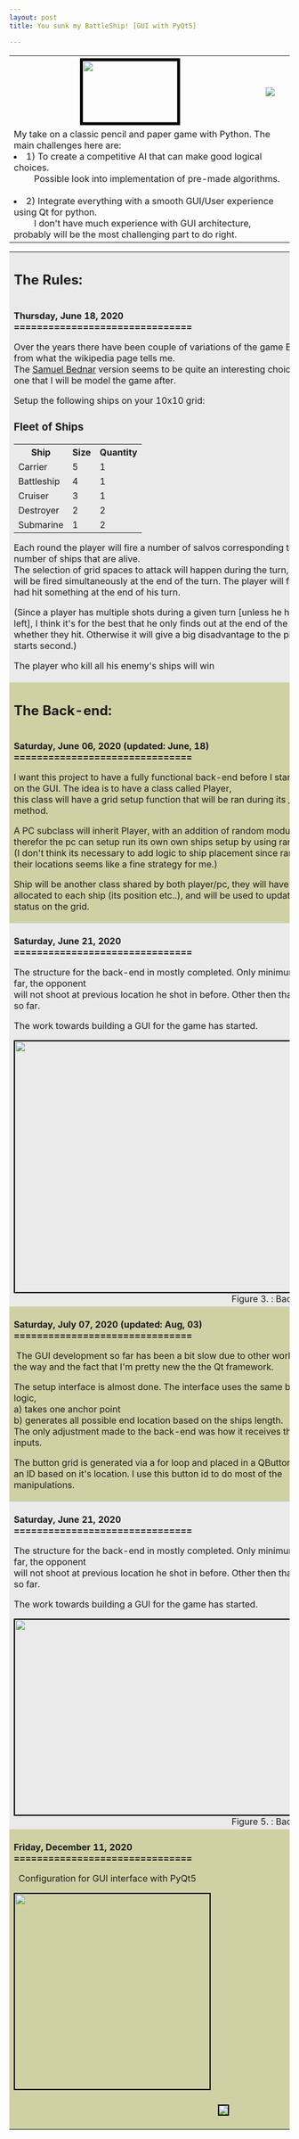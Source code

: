 ```yaml
---
layout: post
title: You sunk my BattleShip! [GUI with PyQt5]

---
```

<table>
  	<tr>
    	<th style="text-align: center; vertical-align: middle;">
    		<img src="{{ site.baseurl }}/assets/img/posts/post2/battleship_icon.png" height="110" width="170" style="border:5px solid black" align="middle">
    	</th>
    	<th>
    		<a href="https://github.com/Peter-AK/Battleship"><img src="https://gh-card.dev/repos/Peter-AK/Battleship.svg"></a>
    	</th>
  	</tr>
  	<tr>
    	<td colspan="2">
    		My take on a classic pencil and paper game with Python. The main challenges here are:
			&nbsp;<li> 1) To create a competitive AI that can make good logical choices.
			<br> &emsp;&emsp; Possible look into implementation of pre-made algorithms.</li>
			&nbsp;<li> 2) Integrate everything with a smooth GUI/User experience using Qt for python.
			<br> &emsp;&emsp; I don't have much experience with GUI architecture, probably will be the most challenging part to do right.</li>
		</td>
  	</tr>
</table>

<table>
	<tr>
    	<td  style="background-color:#eaeaea">
			<h2> The Rules: </h2>
			<b><br>Thursday, June 18, 2020
			<br>===============================</b>
			<p style="text-align:left;">Over the years there have been couple of variations of the game BattleShip from what the wikipedia page tells me.
			<br>The <a href="https://upload.wikimedia.org/wikipedia/commons/thumb/e/e4/Battleships_Paper_Game.svg/2000px-Battleships_Paper_Game.svg.png"> Samuel Bednar</a> version seems to be quite an interesting choice and the one that I will be model the game after.</p>
			<p>Setup the following ships on your 10x10 grid:
			<h3>Fleet of Ships</h3>
			<table>
				<tr>	
				<th>Ship</th>	<th>Size</th>	<th>Quantity</th>
				</tr>
				<tr>
				<td>Carrier</td>	<td>5</td>	<td>1</td>
				</tr>
				<tr>
				<td>Battleship</td>	<td>4</td>	<td>1</td>
				</tr>
				<tr>
				<td>Cruiser</td>	<td>3</td>	<td>1</td>
				</tr>
				<tr>
				<td>Destroyer</td>	<td>2</td>	<td>2</td>
				</tr>
				<tr>
				<td>Submarine</td>	<td>1</td>	<td>2</td>
				</tr>
				</table></p>
			<p>Each round the player will fire a number of salvos corresponding to the number of ships that are alive.
			<br>The selection of grid spaces to attack will happen during the turn, the shots will be fired simultaneously at the end of the turn. The player will find out if he had hit something at the end of his turn.</p>
			<p>(Since a player has multiple shots during a given turn [unless he has 1 ship left], I think it's for the best that he only finds out at the end of the turn whether they hit. Otherwise it will give a big disadvantage to the player who starts second.)</p>
			<p>The player who kill all his enemy's ships will win </p>
		</td>
		<td  style="background-color:#eaeaea">
			<div align="middle"><img src="https://upload.wikimedia.org/wikipedia/commons/e/e4/Battleships_Paper_Game.svg"  style="border:2px solid black ">
			</div><div align="right"> Figure 1. : A typical pen-and-paper version of the game.</div>
		</td>
  	</tr>
  	<tr>
    	<td  style="background-color:#d0d0a5">
			<h2> The Back-end: </h2>
			<b><br>Saturday, June 06, 2020 (updated: June, 18)
			<br>===============================</b>
			<p style="text-align:left;">I want this project to have a fully functional back-end before I start my work on the GUI. The idea is to have a class called Player,
			<br>this class will have a grid setup function that will be ran during its __init__ method.</p>
			<p style="text-align:left;">A PC subclass will inherit Player, with an addition of random module, and therefor the pc can setup run its own own ships setup by using random inputs.
			<br>(I don't think its necessary to add logic to ship placement since randomizing their locations seems like a fine strategy for me.)</p>
			<p>Ship will be another class shared by both player/pc, they will have all the info allocated to each ship (its position etc..), and will be used to update ships status on the grid.</p>
		</td>
		<td  style="background-color:#d0d0a5">
		<br>
		<br>
			<div align="middle"><img src="{{ site.baseurl }}/assets/img/posts/post2/jun-06.png"  style="border:2px solid black "><div align="right"> Figure 2. : Ship testing placement.</div>
			</div>
		</td>
  	</tr>
	  <tr>
    	<td  style="background-color:#eaeaea" colspan='2'>
			<b><br>Saturday, June 21, 2020
			<br>===============================</b>
			<p> The structure for the back-end in mostly completed. Only minimum AI has been implemented so far, the opponent <br>will not shoot at previous location he shot in before. Other then that all the PC selection is random so far.</p>
			<p> The work towards building a GUI for the game has started.</p>
			<div align="middle"><img src="{{ site.baseurl }}/assets/img/posts/post2/workflow.png" height="450" width="750" style="border:2px solid black ">
			</div><div align="right"> Figure 3. : Back end object interaction overview.</div>
		</td>
  	</tr>
	<tr>
    	<td style="background-color:#d0d0a5">
			<b><br>Saturday, July 07, 2020 (updated: Aug, 03)
			<br>===============================</b>
			<p> &nbsp;The GUI development so far has been a bit slow due to other work getting in the way and the fact that I'm pretty new the the Qt framework. </p>
			<p>The setup interface is almost done. The interface uses the same back-end logic,<br> a) takes one anchor point <br>b) generates all possible end location based on the ships length.<br> The only adjustment made to the back-end was how it receives the user inputs. </p>
			<p> The button grid is generated via a for loop and placed in a QButtonGroup with an ID based on it's location. I use this button id to do most of the manipulations.</p>
		</td>
		<td style="background-color:#d0d0a5">
		<br>
		<br>
			<div align="middle"><img src="{{ site.baseurl }}/assets/img/posts/post2/setup_gui.gif"  style="border:2px solid black "><div align="right"> Figure 4. : Setup GUI screen.</div>
			</div>
		</td>
  	</tr>
	  <tr>
    	<td  style="background-color:#eaeaea" colspan='2'>
			<b><br>Saturday, June 21, 2020
			<br>===============================</b>
			<p> The structure for the back-end in mostly completed. Only minimum AI has been implemented so far, the opponent <br>will not shoot at previous location he shot in before. Other then that all the PC selection is random so far.</p>
			<p> The work towards building a GUI for the game has started.</p>
			<div align="middle"><img src="{{ site.baseurl }}/assets/img/posts/post2/combat_gui.gif" height="350" width="750" style="border:2px solid black ">
			</div><div align="right"> Figure 5. : Back end object interaction overview.</div>
		</td>
  	</tr>
	<tr>
    	<td style="background-color:#d0d0a5" colspan='2'>
			<b><br>Friday, December 11, 2020 
			<br>===============================</b>
			<p> &nbsp; Configuration for GUI interface with PyQt5</p>
			<div align="left"><img src="{{ site.baseurl }}/assets/img/posts/post2/splash_screen.PNG" style="border:2px solid black " height="350"><div align="right"> Figure 6. : Splash screen GUI.</div>
			</div>
		</td>
  	</tr>
		<tr>
		<td style="background-color:#d0d0a5" colspan='2'>
			<div align="middle"><img src="{{ site.baseurl }}/assets/img/posts/post2/setup_gui.PNG" style="border:2px solid black "><div align="right"> Figure 7. : Setup GUI.</div>
			</div>
		</td>
  	</tr>
</table>

